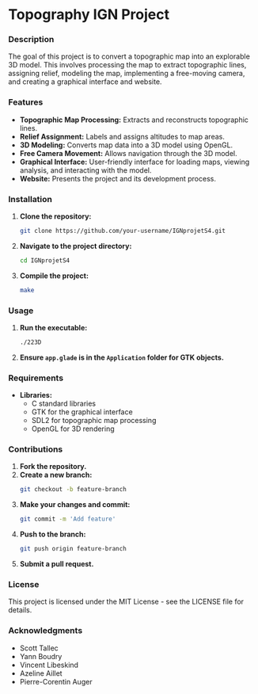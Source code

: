 # Topography IGN Project

### Description
The goal of this project is to convert a topographic map into an explorable 3D model. This involves processing the map to extract topographic lines, assigning relief, modeling the map, implementing a free-moving camera, and creating a graphical interface and website.

### Features
- **Topographic Map Processing:** Extracts and reconstructs topographic lines.
- **Relief Assignment:** Labels and assigns altitudes to map areas.
- **3D Modeling:** Converts map data into a 3D model using OpenGL.
- **Free Camera Movement:** Allows navigation through the 3D model.
- **Graphical Interface:** User-friendly interface for loading maps, viewing analysis, and interacting with the model.
- **Website:** Presents the project and its development process.

### Installation
1. **Clone the repository:**
   ```bash
   git clone https://github.com/your-username/IGNprojetS4.git
   ```
2. **Navigate to the project directory:**
   ```bash
   cd IGNprojetS4
   ```
3. **Compile the project:**
   ```bash
   make
   ```

### Usage
1. **Run the executable:**
   ```bash
   ./223D
   ```
2. **Ensure `app.glade` is in the `Application` folder for GTK objects.**

### Requirements
- **Libraries:**
  - C standard libraries
  - GTK for the graphical interface
  - SDL2 for topographic map processing
  - OpenGL for 3D rendering

### Contributions
1. **Fork the repository.**
2. **Create a new branch:**
   ```bash
   git checkout -b feature-branch
   ```
3. **Make your changes and commit:**
   ```bash
   git commit -m 'Add feature'
   ```
4. **Push to the branch:**
   ```bash
   git push origin feature-branch
   ```
5. **Submit a pull request.**

### License
This project is licensed under the MIT License - see the LICENSE file for details.

### Acknowledgments
- Scott Tallec
- Yann Boudry
- Vincent Libeskind
- Azeline Aillet
- Pierre-Corentin Auger
